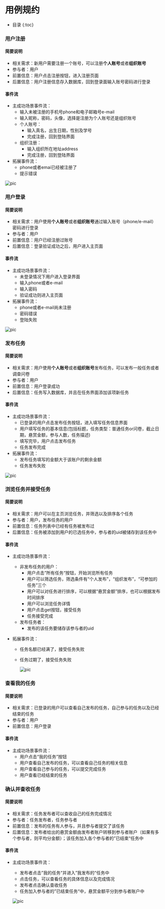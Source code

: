 # 用例规约

* 目录
{:toc}
### 用户注册

#### 简要说明  

- 相关需求：新用户需要注册一个账号，可以注册**个人账号**或者**组织账号**
- 参与者：用户
- 前置信息：用户点击注册按钮，进入注册页面
- 后置信息：用户注册信息存入数据库，回到登录面输入账号密码进行登录

#### 事件流

- 主成功场景事件流：
  - 输入未被注册的手机号phone和电子邮箱号e-mail
  - 输入昵称，密码，头像，选择是注册为个人账号还是组织账号
  - 个人账号：
    - 输入真名，出生日期，性别及学号
    - 完成注册，回到登陆界面
  - 组织注册：
    - 输入组织所在地址address
    - 完成注册，回到登陆界面
- 拓展事件流：
  - phone或者emai已经被注册了
  - 提示错误

![pic](pics/01.png)

### 用户登录  

#### 简要说明  

- 相关需求：用户使用**个人账号**或者**组织账号**通过输入账号（phone/e-mail）密码进行登录
- 参与者：用户
- 前置信息：用户已经注册过账号
- 后置信息：登录验证成功之后，用户进入主页面

#### 事件流  

- 主成功场景事件流：
  - 未登录情况下用户进入登录界面
  - 输入phone或者e-mail
  - 输入密码
  - 验证成功则进入主页面
- 拓展事件流：
  - phone或者e-mail尚未注册
  - 密码错误
  - 登陆失败

![pic](pics/02.png)

### 发布任务  

#### 简要说明  

- 相关需求：用户使用**个人账号**或者**组织账号**发布任务，可以发布一般任务或者调查问卷
- 参与者：用户
- 前置信息：用户登录成功
- 后置信息：任务写入数据库，并且在任务界面添加该项新任务

#### 事件流  

- 主成功场景事件流：
  - 已登录的用户点击发布任务按钮，进入填写任务信息界面
  - 用户填写任务的基本信息(包括标题，任务类型：普通任务or问卷，截止日期，悬赏金额，参与人数，任务描述)
  - 填写完毕，用户点击发布任务
  - 任务发布完成
- 拓展事件流：
  - 发布任务填写的金额大于该账户的剩余金额
  - 任务发布失败

![pic](pics/03.png)

### 浏览任务并接受任务

#### 简要说明  

- 相关需求：用户可以在主页浏览任务，并筛选以及排序各个任务
- 参与者：用户，发布任务的用户
- 前置信息：任务列表中已经有任务被发布过
- 后置信息：任务被添加到用户的已选任务中，参与者的uid被储存到该任务中

#### 事件流  

- 主成功场景事件流：

  - 非发布任务的用户：	
    - 用户点击”所有任务“按钮，开始浏览所有任务
    - 用户可以筛选任务，筛选条件有“个人发布”，“组织发布”，“可参加的任务”三个
    - 用户可以对任务进行排序，可以根据“悬赏金额”排序，也可以根据发布时间排序
    - 用户可以浏览任务详情
    - 用户点击get按钮，接受任务
    - 任务接受完成
  - 发布任务者：
    - 发布的该任务要储存该参与者的uid

- 拓展事件流：

  - 任务名额已经满了，接受任务失败

  - 任务过期了，接受任务失败

    ![pic](pics/04.png)

### 查看我的任务  

#### 简要说明  

- 相关需求：已登录的用户可以查看自己发布的任务，自己参与的任务以及已经结束的任务
- 参与者：用户
- 前置信息：用户登录

#### 事件流

- 主成功场景事件流：
  - 用户点击“我的任务”按钮
  - 用户查看自己发布的任务，可以查看自己任务的相关信息
  - 用户查看自己参与的任务，可以提交完成任务
  - 用户查看已经结束的任务

### 确认并查收任务  

#### 简要说明  

- 相关需求：任务发布者可以查收自己的任务完成情况
- 参与者：任务发布者，任务参与者
- 前置信息：发布的任务有人参与，并且参与者提交了该任务
- 后置信息：发布者给出的悬赏金额由发布者账户转移到参与者账户（如果有多个参与者，则平均分金额）；该任务加入各个参与者的”已结束“任务中

#### 事件流

- 主成功场景事件流：

  - 发布者点击”我的任务“并进入”我发布的“任务中
  - 点击任务，可以查看任务的具体信息以及完成情况
  - 发布者点击确认查收任务
  - 任务加入参与者的”已结束任务“中，悬赏金额平分到参与者账户中

  ![pic](pics/05.png)